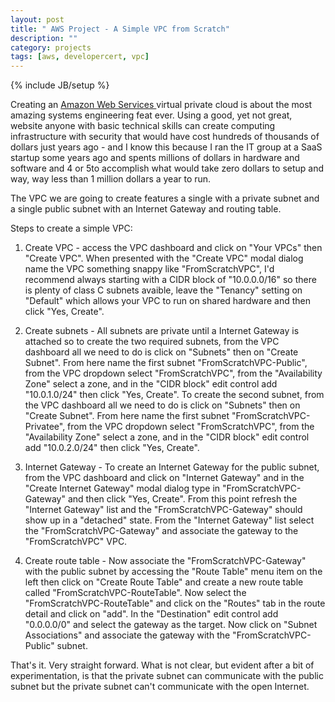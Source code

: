 ```yaml
---
layout: post
title: " AWS Project - A Simple VPC from Scratch"
description: ""
category: projects
tags: [aws, developercert, vpc]
---
```

{% include JB/setup %}

Creating an [Amazon Web Services ](https://aws.amazon.com/) virtual private cloud is about the most amazing systems engineering feat ever. Using a good, yet not great, website anyone with basic technical skills can create computing infrastructure with security that would have cost hundreds of thousands of dollars just years ago - and I know this because I ran the IT group at a SaaS startup some years ago and spents millions of dollars in hardware and software and 4 or 5to accomplish what would take zero dollars to setup and way, way less than 1 million dollars a year to run.

The VPC we are going to create features a single with a private subnet and a single public subnet with an Internet Gateway and routing table.

Steps to create a simple VPC:

1. Create VPC - access the VPC dashboard and click on "Your VPCs" then "Create VPC". When presented with the "Create VPC" modal dialog name the VPC something snappy like "FromScratchVPC", I'd recommend always starting with a CIDR block of "10.0.0.0/16" so there is plenty of class C subnets avaible, leave the "Tenancy" setting on "Default" which allows your VPC to run on shared hardware and then click "Yes, Create".

1. Create subnets - All subnets are private until a Internet Gateway is attached so to create the two required subnets, from the VPC dashboard all we need to do is click on "Subnets" then on "Create Subnet". From here name the first subnet "FromScratchVPC-Public", from the VPC dropdown select "FromScratchVPC", from the "Availability Zone" select a zone, and in the "CIDR block" edit control add "10.0.1.0/24" then click "Yes, Create". To create the second subnet, from the VPC dashboard all we need to do is click on "Subnets" then on "Create Subnet". From here name the first subnet "FromScratchVPC-Privatee", from the VPC dropdown select "FromScratchVPC", from the "Availability Zone" select a zone, and in the "CIDR block" edit control add "10.0.2.0/24" then click "Yes, Create".

1. Internet Gateway - To create an Internet Gateway for the public subnet, from the VPC dashboard and click on "Internet Gateway" and in the "Create Internet Gateway" modal dialog type in "FromScratchVPC-Gateway" and then click "Yes, Create". From this point refresh the "Internet Gateway" list and the "FromScratchVPC-Gateway" should show up in a "detached" state. From the "Internet Gateway" list select the "FromScratchVPC-Gateway" and associate the gateway to the "FromScratchVPC" VPC.

1. Create route table - Now associate the "FromScratchVPC-Gateway" with the public subnet by accessing the "Route Table" menu item on the left then click on "Create Route Table" and create a new route table called "FromScratchVPC-RouteTable". Now select the "FromScratchVPC-RouteTable" and click on the "Routes" tab in the route detail and click on "add". In the "Destination" edit control add "0.0.0.0/0" and select the gateway as the target. Now click on "Subnet Associations" and associate the gateway with the "FromScratchVPC-Public" subnet.

That's it. Very straight forward. What is not clear, but evident after a bit of experimentation, is that the private subnet can communicate with the public subnet but the private subnet can't communicate with the open Internet.

